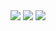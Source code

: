 
<img src="https://img.shields.io/badge/mysql-4479A1?style=for-the-badge&logo=mysql&logoColor=white">
<img src="https://img.shields.io/badge/springboot-6DB33F?style=for-the-badge&logo=springboot&logoColor=white">

<img src="[https://img.shields.io/badge/springsecurity-#6DB33F?style=for-the-badge&logo=springsecurity&logoColor=white](https://img.shields.io/badge/%ED%91%9C%EC%8B%9C%ED%95%A0%EC%9D%B4%EB%A6%84-%EC%83%89%EC%83%81?style=for-the-badge&logo=%EA%B8%B0%EC%88%A0%EC%8A%A4%ED%83%9D%EC%95%84%EC%9D%B4%EC%BD%98&logoColor=white)">
